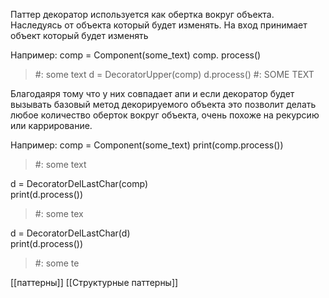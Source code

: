 Паттер декоратор используется как обертка вокруг объекта.
Наследуясь от объекта который будет изменять. На вход принимает объект который будет изменять

Например:
comp = Component(some_text)
comp. process()
>#: some text
d = DecoratorUpper(comp)
d.process()
>#: SOME TEXT

Благодаяря тому что у них совпадает апи и если декоратор будет вызывать базовый метод декорируемого объекта это позволит делать любое количество оберток вокруг объекта, очень похоже на рекурсию или каррирование.

Например:
comp = Component(some_text)
print(comp.process()) 
>#: some text
 
d = DecoratorDelLastChar(comp)  
print(d.process())  
>#: some tex

d = DecoratorDelLastChar(d)  
print(d.process())    
>#: some te

[[паттерны]] [[Структурные паттерны]]